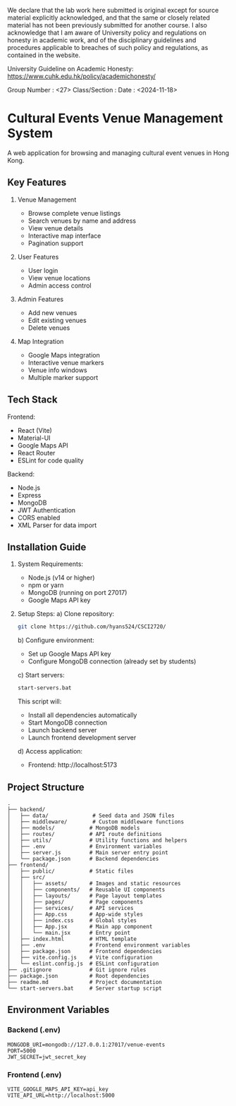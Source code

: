 We declare that the lab work here submitted is original 
except for source material explicitly acknowledged, 
and that the same or closely related material has not been 
previously submitted for another course. 
I also acknowledge that I am aware of University policy and 
regulations on honesty in academic work, and of the disciplinary 
guidelines and procedures applicable to breaches of such 
policy and regulations, as contained in the website. 
 
University Guideline on Academic Honesty: 
https://www.cuhk.edu.hk/policy/academichonesty/ 
 
Group Number : <27> 
Class/Section : <CSCI2720> 
Date : <2024-11-18>

# Cultural Events Venue Management System

A web application for browsing and managing cultural event venues in Hong Kong.

## Key Features

1. Venue Management
   - Browse complete venue listings
   - Search venues by name and address
   - View venue details
   - Interactive map interface
   - Pagination support

2. User Features
   - User login
   - View venue locations
   - Admin access control

3. Admin Features
   - Add new venues
   - Edit existing venues
   - Delete venues

4. Map Integration
   - Google Maps integration
   - Interactive venue markers
   - Venue info windows
   - Multiple marker support

## Tech Stack

Frontend:
- React (Vite)
- Material-UI 
- Google Maps API
- React Router
- ESLint for code quality

Backend:
- Node.js
- Express
- MongoDB
- JWT Authentication
- CORS enabled
- XML Parser for data import

## Installation Guide

1. System Requirements:
   - Node.js (v14 or higher)
   - npm or yarn
   - MongoDB (running on port 27017)
   - Google Maps API key

2. Setup Steps:
   a) Clone repository:
      ```bash
      git clone https://github.com/hyans524/CSCI2720/
      ```

   b) Configure environment:
      - Set up Google Maps API key
      - Configure MongoDB connection
      (already set by students)

   c) Start servers:
      ```bash
      start-servers.bat
      ```
      This script will:
      - Install all dependencies automatically
      - Start MongoDB connection
      - Launch backend server
      - Launch frontend development server

   d) Access application:
      - Frontend: http://localhost:5173

## Project Structure

```
.
├── backend/
│   ├── data/              # Seed data and JSON files
│   ├── middleware/        # Custom middleware functions
│   ├── models/           # MongoDB models
│   ├── routes/           # API route definitions
│   ├── utils/            # Utility functions and helpers
│   ├── .env              # Environment variables
│   ├── server.js         # Main server entry point
│   └── package.json      # Backend dependencies
├── frontend/
│   ├── public/           # Static files
│   ├── src/
│   │   ├── assets/       # Images and static resources
│   │   ├── components/   # Reusable UI components
│   │   ├── layouts/      # Page layout templates
│   │   ├── pages/        # Page components
│   │   ├── services/     # API services
│   │   ├── App.css       # App-wide styles
│   │   ├── index.css     # Global styles
│   │   ├── App.jsx       # Main app component
│   │   └── main.jsx      # Entry point
│   ├── index.html        # HTML template
│   ├── .env              # Frontend environment variables
│   ├── package.json      # Frontend dependencies
│   ├── vite.config.js    # Vite configuration
│   └── eslint.config.js  # ESLint configuration
├── .gitignore            # Git ignore rules
├── package.json          # Root dependencies
├── readme.md             # Project documentation
└── start-servers.bat     # Server startup script
```

## Environment Variables

### Backend (.env)
```
MONGODB_URI=mongodb://127.0.0.1:27017/venue-events
PORT=5000
JWT_SECRET=jwt_secret_key
```

### Frontend (.env)
```
VITE_GOOGLE_MAPS_API_KEY=api_key
VITE_API_URL=http://localhost:5000
```

